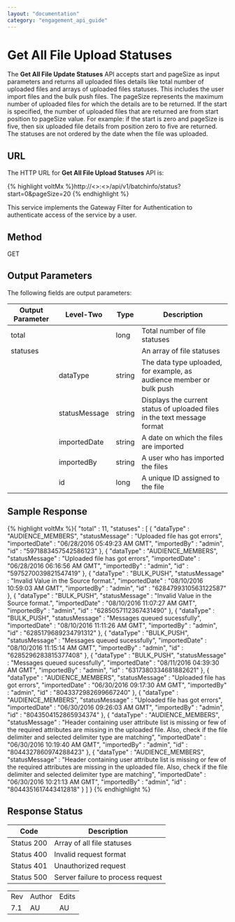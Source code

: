 ```yaml
---
layout: "documentation"
category: "engagement_api_guide"
---
```

                            


Get All File Upload Statuses
============================

The **Get All File Update Statuses** API accepts start and pageSize as input parameters and returns all uploaded files details like total number of uploaded files and arrays of uploaded files statuses. This includes the user import files and the bulk push files. The pageSize represents the maximum number of uploaded files for which the details are to be returned. If the start is specified, the number of uploaded files that are returned are from start position to pageSize value. For example: if the start is zero and pageSize is five, then six uploaded file details from position zero to five are returned. The statuses are not ordered by the date when the file was uploaded.

URL
---

The HTTP URL for **Get All File Upload Statuses** API is:

{% highlight voltMx %}http://<<host>>:<<port>>/api/v1/batchinfo/status?start=0&pageSize=20
{% endhighlight %}

This service implements the Gateway Filter for Authentication to authenticate access of the service by a user.

Method
------

GET

Output Parameters
-----------------

The following fields are output parameters:

  
| Output Parameter | Level-Two | Type | Description |
| --- | --- | --- | --- |
| total |   | long | Total number of file statuses |
| statuses |   |   | An array of file statuses |
|   | dataType | string | The data type uploaded, for example, as audience member or bulk push |
|   | statusMessage | string | Displays the current status of uploaded files in the text message format |
|   | importedDate | string | A date on which the files are imported |
|   | importedBy | string | A user who has imported the files |
|   | id | long | A unique ID assigned to the file |

Sample Response
---------------

{% highlight voltMx %}{
  "total" : 11,
  "statuses" : [ {
    "dataType" : "AUDIENCE_MEMBERS",
    "statusMessage" : "Uploaded file has got errors",
    "importedDate" : "06/28/2016 05:49:23 AM GMT",
    "importedBy" : "admin",
    "id" : "5971883457542586123"
  }, {
    "dataType" : "AUDIENCE_MEMBERS",
    "statusMessage" : "Uploaded file has got errors",
    "importedDate" : "06/28/2016 06:16:56 AM GMT",
    "importedBy" : "admin",
    "id" : "5975270039821547419"
  }, {
    "dataType" : "BULK_PUSH",
    "statusMessage" : "Invalid Value  in the Source format.",
    "importedDate" : "08/10/2016 10:59:03 AM GMT",
    "importedBy" : "admin",
    "id" : "6284799310563122587"
  }, {
    "dataType" : "BULK_PUSH",
    "statusMessage" : "Invalid Value  in the Source format.",
    "importedDate" : "08/10/2016 11:07:27 AM GMT",
    "importedBy" : "admin",
    "id" : "6285057112367431490"
  }, {
    "dataType" : "BULK_PUSH",
    "statusMessage" : "Messages queued sucessfully",
    "importedDate" : "08/10/2016 11:11:26 AM GMT",
    "importedBy" : "admin",
    "id" : "6285179689234791312"
  }, {
    "dataType" : "BULK_PUSH",
    "statusMessage" : "Messages queued sucessfully",
    "importedDate" : "08/10/2016 11:15:14 AM GMT",
    "importedBy" : "admin",
    "id" : "6285296283815377408"
  }, {
    "dataType" : "BULK_PUSH",
    "statusMessage" : "Messages queued sucessfully",
    "importedDate" : "08/11/2016 04:39:30 AM GMT",
    "importedBy" : "admin",
    "id" : "6317380334681882621"
  }, {
    "dataType" : "AUDIENCE_MEMBERS",
    "statusMessage" : "Uploaded file has got errors",
    "importedDate" : "06/30/2016 09:17:30 AM GMT",
    "importedBy" : "admin",
    "id" : "8043372982699667240"
  }, {
    "dataType" : "AUDIENCE_MEMBERS",
    "statusMessage" : "Uploaded file has got errors",
    "importedDate" : "06/30/2016 09:26:03 AM GMT",
    "importedBy" : "admin",
    "id" : "8043504152865934374"
  }, {
    "dataType" : "AUDIENCE_MEMBERS",
    "statusMessage" : "Header containing user attribute list is missing or few of the required attributes are missing in the uploaded file. Also, check if the file delimiter and selected delimiter type are matching",
    "importedDate" : "06/30/2016 10:19:40 AM GMT",
    "importedBy" : "admin",
    "id" : "8044327860974288423"
  }, {
    "dataType" : "AUDIENCE_MEMBERS",
    "statusMessage" : "Header containing user attribute list is missing or few of the required attributes are missing in the uploaded file. Also, check if the file delimiter and selected delimiter type are matching",
    "importedDate" : "06/30/2016 10:21:13 AM GMT",
    "importedBy" : "admin",
    "id" : "8044351617443412818"
  } ]
}
{% endhighlight %}

Response Status
---------------

  
| Code | Description |
| --- | --- |
| Status 200 | Array of all file statuses |
| Status 400 | Invalid request format |
| Status 401 | Unauthorized request |
| Status 500 | Server failure to process request |

<table class="TableStyle-RevisionTable" cellspacing="0" style="margin-left: 0;margin-right: auto;mc-table-style: url('../Resources/TableStyles/RevisionTable.css');" data-mc-conditions="Default.HTML"><colgroup><col class="TableStyle-RevisionTable-Column-Column1"> <col class="TableStyle-RevisionTable-Column-Column1"> <col class="TableStyle-RevisionTable-Column-Column1"></colgroup><tbody><tr class="TableStyle-RevisionTable-Body-Body1"><td class="TableStyle-RevisionTable-BodyE-Column1-Body1">Rev</td><td class="TableStyle-RevisionTable-BodyE-Column1-Body1">Author</td><td class="TableStyle-RevisionTable-BodyD-Column1-Body1">Edits</td></tr><tr class="TableStyle-RevisionTable-Body-Body1"><td class="TableStyle-RevisionTable-BodyB-Column1-Body1">7.1</td><td class="TableStyle-RevisionTable-BodyB-Column1-Body1">AU</td><td class="TableStyle-RevisionTable-BodyA-Column1-Body1">AU</td></tr></tbody></table>
